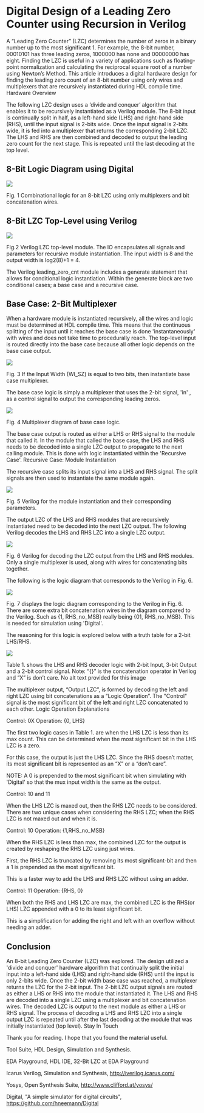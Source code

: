 # Digital Design of a Leading Zero Counter using Recursion in Verilog

A “Leading Zero Counter” (LZC) determines the number of zeros in a binary number up to the most significant 1. For example, the 8-bit number, 00010101 has three leading zeros, 1000000 has none and 00000000 has eight. Finding the LZC is useful in a variety of applications such as floating-point normalization and calculating the reciprocal square root of a number using Newton’s Method. This article introduces a digital hardware design for finding the leading zero count of an 8-bit number using only wires and multiplexers that are recursively instantiated during HDL compile time.
Hardware Overview

The following LZC design uses a ‘divide and conquer’ algorithm that enables it to be recursively instantiated as a Verilog module. The 8-bit input is continually split in half, as a left-hand side (LHS) and right-hand side (RHS), until the input signal is 2-bits wide. Once the input signal is 2-bits wide, it is fed into a multiplexer that returns the corresponding 2-bit LZC. The LHS and RHS are then combined and decoded to output the leading zero count for the next stage. This is repeated until the last decoding at the top level.

## 8-Bit Logic Diagram using Digital

![](./images/Fig1.png)

Fig. 1 Combinational logic for an 8-bit LZC using only multiplexers and bit concatenation wires.

## 8-Bit LZC Top-Level using Verilog

![](./images/Fig2.png)

Fig.2 Verilog LZC top-level module. The IO encapsulates all signals and parameters for recursive module instantiation. The input width is 8 and the output width is log2(8)+1 = 4.

The Verilog leading_zero_cnt module includes a generate statement that allows for conditional logic instantiation. Within the generate block are two conditional cases; a base case and a recursive case.

## Base Case: 2-Bit Multiplexer

When a hardware module is instantiated recursively, all the wires and logic must be determined at HDL compile time. This means that the continuous splitting of the input until it reaches the base case is done 'instantaneously' with wires and does not take time to procedurally reach. The top-level input is routed directly into the base case because all other logic depends on the base case output.


![](./images/Fig3.png)

Fig. 3 If the Input Width (WI_SZ) is equal to two bits, then instantiate base case multiplexer.

The base case logic is simply a multiplexer that uses the 2-bit signal, 'in' , as a control signal to output the corresponding leading zeros.

![](./images/Fig4.png)

Fig. 4 Multiplexer diagram of base case logic.

The base case output is routed as either a LHS or RHS signal to the module that called it. In the module that called the base case, the LHS and RHS needs to be decoded into a single LZC output to propagate to the next calling module. This is done with logic instantiated within the 'Recursive Case'.
Recursive Case: Module Instantiation

The recursive case splits its input signal into a LHS and RHS signal. The split signals are then used to instantiate the same module again.

![](./images/Fig5.png)

Fig. 5 Verilog for the module instantiation and their corresponding parameters.

The output LZC of the LHS and RHS modules that are recursively instantiated need to be decoded into the next LZC output. The following Verilog decodes the LHS and RHS LZC into a single LZC output.

![](./images/Fig6.png)

Fig. 6 Verilog for decoding the LZC output from the LHS and RHS modules. Only a single multiplexer is used, along with wires for concatenating bits together.

The following is the logic diagram that corresponds to the Verilog in Fig. 6.


![](./images/Fig7.png)

Fig. 7 displays the logic diagram corresponding to the Verilog in Fig. 6. There are some extra bit concatenation wires in the diagram compared to the Verilog. Such as {1, RHS_no_MSB} really being {01, RHS_no_MSB}. This is needed for simulation using 'Digital'.

The reasoning for this logic is explored below with a truth table for a 2-bit LHS/RHS.

![](./images/Table1.png)

Table 1. shows the LHS and RHS decoder logic with 2-bit Input, 3-bit Output and a 2-bit control signal. Note: “{}” is the concatenation operator in Verilog and “X” is don’t care.
No alt text provided for this image

The multiplexer output, “Output LZC”, is formed by decoding the left and right LZC using bit concatenations as a “Logic Operation”. The "Control" signal is the most significant bit of the left and right LZC concatenated to each other.
Logic Operation Explanations

Control: 0X Operation: {0, LHS}

The first two logic cases in Table 1. are when the LHS LZC is less than its max count. This can be determined when the most significant bit in the LHS LZC is a zero. 

For this case, the output is just the LHS LZC. Since the RHS doesn’t matter, its most significant bit is represented as an “X” or a “don’t care”.

NOTE: A 0 is prepended to the most significant bit when simulating with 'Digital' so that the mux input width is the same as the output.

Control: 10 and 11

When the LHS LZC is maxed out, then the RHS LZC needs to be considered. There are two unique cases when considering the RHS LZC; when the RHS LZC is not maxed out and when it is.

Control: 10 Operation: {1,RHS_no_MSB}

When the RHS LZC is less than max, the combined LZC for the output is created by reshaping the RHS LZC using just wires.

First, the RHS LZC is truncated by removing its most significant-bit and then a 1 is prepended as the most significant bit.

This is a faster way to add the LHS and RHS LZC without using an adder.

Control: 11 Operation: {RHS, 0}

When both the RHS and LHS LZC are max, the combined LZC is the RHS(or LHS) LZC appended with a 0 to its least significant bit.

 This is a simplification for adding the right and left with an overflow without needing an adder.

## Conclusion

An 8-bit Leading Zero Counter (LZC) was explored. The design utilized a 'divide and conquer' hardware algorithm that continually split the initial input into a left-hand side (LHS) and right-hand side (RHS) until the input is only 2-bits wide. Once the 2-bit width base case was reached, a multiplexer returns the LZC for the 2-bit input. The 2-bit LZC output signals are routed as either a LHS or RHS into the module that instantiated it. The LHS and RHS are decoded into a single LZC using a multiplexer and bit concatenation wires. The decoded LZC is output to the next module as either a LHS or RHS signal. The process of decoding a LHS and RHS LZC into a single output LZC is repeated until after the last decoding at the module that was initially instantiated (top level).
Stay In Touch

Thank you for reading. I hope that you found the material useful.

Tool Suite, HDL Design, Simulation and Synthesis.

EDA Playground, HDL IDE, 32-Bit LZC at EDA Playground

Icarus Verilog, Simulation and Synthesis, http://iverilog.icarus.com/

Yosys, Open Synthesis Suite, http://www.clifford.at/yosys/

Digital, "A simple simulator for digital circuits", https://github.com/hneemann/Digital
